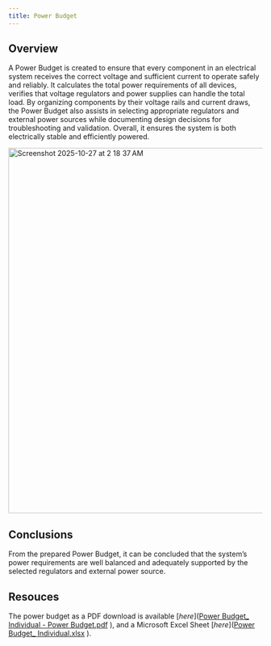 ```yaml
---
title: Power Budget
---
```


## Overview
A Power Budget is created to ensure that every component in an electrical system receives the correct voltage and sufficient current to operate safely and reliably. It calculates the total power requirements of all devices, verifies that voltage regulators and power supplies can handle the total load. By organizing components by their voltage rails and current draws, the Power Budget also assists in selecting appropriate regulators and external power sources while documenting design decisions for troubleshooting and validation. Overall, it ensures the system is both electrically stable and efficiently powered. 

<img width="529" height="723" alt="Screenshot 2025-10-27 at 2 18 37 AM" src="https://github.com/user-attachments/assets/86d0caec-501f-4204-a8e3-01b74d828cd1" />

## Conclusions

From the prepared Power Budget, it can be concluded that the system’s power requirements are well balanced and adequately supported by the selected regulators and external power source.

## Resouces

The power budget as a PDF download is available [*here*]([Power Budget_ Individual - Power Budget.pdf](https://github.com/user-attachments/files/23160455/Power.Budget_.Individual.-.Power.Budget.pdf)
), and a Microsoft Excel Sheet [*here*]([Power Budget_ Individual.xlsx](https://github.com/user-attachments/files/23160384/Power.Budget_.Individual.xlsx)
).
